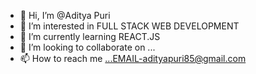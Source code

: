 - 👋 Hi, I’m @Aditya Puri
- 👀 I’m interested in FULL STACK WEB DEVELOPMENT
- 🌱 I’m currently learning REACT.JS
- 💞️ I’m looking to collaborate on ...
- 📫 How to reach me ...EMAIL-adityapuri85@gmail.com

<!---
adityapurigithub/adityapurigithub is a ✨ special ✨ repository because its `README.md` (this file) appears on your GitHub profile.
You can click the Preview link to take a look at your changes.
--->
